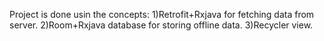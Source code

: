 
Project is done usin the concepts:
1)Retrofit+Rxjava for fetching data from server.
2)Room+Rxjava database for storing offline data.
3)Recycler view.
